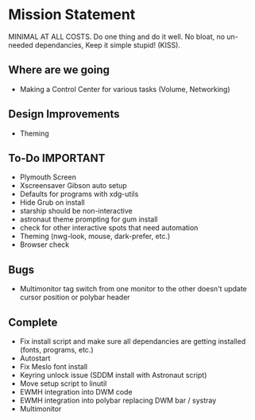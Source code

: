 
# Mission Statement

MINIMAL AT ALL COSTS. Do one thing and do it well. No bloat, no un-needed dependancies, Keep it simple stupid! (KISS).

## Where are we going

- Making a Control Center for various tasks (Volume, Networking)

## Design Improvements

- Theming

## To-Do IMPORTANT

- Plymouth Screen
- Xscreensaver Gibson auto setup
- Defaults for programs with xdg-utils
- Hide Grub on install
- starship should be non-interactive
- astronaut theme prompting for gum install
- check for other interactive spots that need automation
- Theming (nwg-look, mouse, dark-prefer, etc.)
- Browser check

## Bugs

- Multimonitor tag switch from one monitor to the other doesn't update cursor position or polybar header
 
## Complete

- Fix install script and make sure all dependancies are getting installed (fonts, programs, etc.)
- Autostart
- Fix Meslo font install
- Keyring unlock issue (SDDM install with Astronaut script)
- Move setup script to linutil
- EWMH integration into DWM code
- EWMH integration into polybar replacing DWM bar / systray
- Multimonitor
